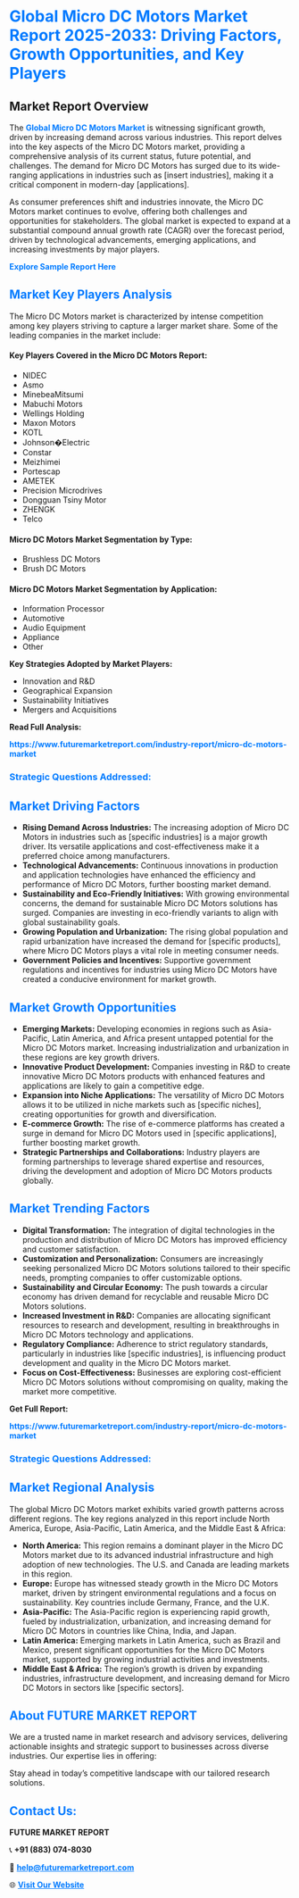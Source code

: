 <h1 style="color: #007BFF;">Global Micro DC Motors Market Report 2025-2033: Driving Factors, Growth Opportunities, and Key Players</h1>

<section id="overview">
<h2>Market Report Overview</h2>
<p>The <a href="https://www.futuremarketreport.com/industry-report/micro-dc-motors-market" style="color: #007BFF; text-decoration: none;"><strong>Global Micro DC Motors Market</strong></a> is witnessing significant growth, driven by increasing demand across various industries. This report delves into the key aspects of the Micro DC Motors market, providing a comprehensive analysis of its current status, future potential, and challenges. The demand for Micro DC Motors has surged due to its wide-ranging applications in industries such as [insert industries], making it a critical component in modern-day [applications].</p>
<p>As consumer preferences shift and industries innovate, the Micro DC Motors market continues to evolve, offering both challenges and opportunities for stakeholders. The global market is expected to expand at a substantial compound annual growth rate (CAGR) over the forecast period, driven by technological advancements, emerging applications, and increasing investments by major players.</p>
</section>

<section id="overview">
<p><a href="https://www.futuremarketreport.com/request-sample/reportId=104557" style="color: #007BFF; text-decoration: none;"><strong>Explore Sample Report Here</strong></a></p>
</section>

<section id="key-players">
<h2 style="color: #007BFF;">Market Key Players Analysis</h2>
<p>The Micro DC Motors market is characterized by intense competition among key players striving to capture a larger market share. Some of the leading companies in the market include:</p>
<h4>Key Players Covered in the Micro DC Motors Report:</h4>
<ul><li>NIDEC</li><li>Asmo</li><li>MinebeaMitsumi</li><li>Mabuchi Motors</li><li>Wellings Holding</li><li>Maxon Motors</li><li>KOTL</li><li>Johnson�Electric</li><li>Constar</li><li>Meizhimei</li><li>Portescap</li><li>AMETEK</li><li>Precision Microdrives</li><li>Dongguan Tsiny Motor</li><li>ZHENGK</li><li>Telco</li></ul>
<h4>Micro DC Motors Market Segmentation by Type:</h4>
<ul><li>Brushless DC Motors</li><li>Brush DC Motors</li></ul>

<h4>Micro DC Motors Market Segmentation by Application:</h4>
<ul><li>Information Processor</li><li>Automotive</li><li>Audio Equipment</li><li>Appliance</li><li>Other</li></ul>
<p><strong>Key Strategies Adopted by Market Players:</strong></p>
<ul>
<li>Innovation and R&D</li>
<li>Geographical Expansion</li>
<li>Sustainability Initiatives</li>
<li>Mergers and Acquisitions</li>
</ul>
</section>

<section>
<p><strong>Read Full Analysis: </strong></p><a href="https://www.futuremarketreport.com/industry-report/micro-dc-motors-market" style="color: #007BFF; text-decoration: none;"><strong>https://www.futuremarketreport.com/industry-report/micro-dc-motors-market</strong></a>
<h3 style="color: #007BFF;">Strategic Questions Addressed:</h3>
</section>

<section id="driving-factors">
<h2 style="color: #007BFF;">Market Driving Factors</h2>
<ul>
<li><strong>Rising Demand Across Industries:</strong> The increasing adoption of Micro DC Motors in industries such as [specific industries] is a major growth driver. Its versatile applications and cost-effectiveness make it a preferred choice among manufacturers.</li>
<li><strong>Technological Advancements:</strong> Continuous innovations in production and application technologies have enhanced the efficiency and performance of Micro DC Motors, further boosting market demand.</li>
<li><strong>Sustainability and Eco-Friendly Initiatives:</strong> With growing environmental concerns, the demand for sustainable Micro DC Motors solutions has surged. Companies are investing in eco-friendly variants to align with global sustainability goals.</li>
<li><strong>Growing Population and Urbanization:</strong> The rising global population and rapid urbanization have increased the demand for [specific products], where Micro DC Motors plays a vital role in meeting consumer needs.</li>
<li><strong>Government Policies and Incentives:</strong> Supportive government regulations and incentives for industries using Micro DC Motors have created a conducive environment for market growth.</li>
</ul>
</section>

<section id="growth-opportunities">
<h2 style="color: #007BFF;">Market Growth Opportunities</h2>
<ul>
<li><strong>Emerging Markets:</strong> Developing economies in regions such as Asia-Pacific, Latin America, and Africa present untapped potential for the Micro DC Motors market. Increasing industrialization and urbanization in these regions are key growth drivers.</li>
<li><strong>Innovative Product Development:</strong> Companies investing in R&D to create innovative Micro DC Motors products with enhanced features and applications are likely to gain a competitive edge.</li>
<li><strong>Expansion into Niche Applications:</strong> The versatility of Micro DC Motors allows it to be utilized in niche markets such as [specific niches], creating opportunities for growth and diversification.</li>
<li><strong>E-commerce Growth:</strong> The rise of e-commerce platforms has created a surge in demand for Micro DC Motors used in [specific applications], further boosting market growth.</li>
<li><strong>Strategic Partnerships and Collaborations:</strong> Industry players are forming partnerships to leverage shared expertise and resources, driving the development and adoption of Micro DC Motors products globally.</li>
</ul>
</section>

<section id="trending-factors">
<h2 style="color: #007BFF;">Market Trending Factors</h2>
<ul>
<li><strong>Digital Transformation:</strong> The integration of digital technologies in the production and distribution of Micro DC Motors has improved efficiency and customer satisfaction.</li>
<li><strong>Customization and Personalization:</strong> Consumers are increasingly seeking personalized Micro DC Motors solutions tailored to their specific needs, prompting companies to offer customizable options.</li>
<li><strong>Sustainability and Circular Economy:</strong> The push towards a circular economy has driven demand for recyclable and reusable Micro DC Motors solutions.</li>
<li><strong>Increased Investment in R&D:</strong> Companies are allocating significant resources to research and development, resulting in breakthroughs in Micro DC Motors technology and applications.</li>
<li><strong>Regulatory Compliance:</strong> Adherence to strict regulatory standards, particularly in industries like [specific industries], is influencing product development and quality in the Micro DC Motors market.</li>
<li><strong>Focus on Cost-Effectiveness:</strong> Businesses are exploring cost-efficient Micro DC Motors solutions without compromising on quality, making the market more competitive.</li>
</ul>
</section>

<section>
<p><strong>Get Full Report: </strong></p><a href="https://www.futuremarketreport.com/industry-report/micro-dc-motors-market" style="color: #007BFF; text-decoration: none;"><strong>https://www.futuremarketreport.com/industry-report/micro-dc-motors-market</strong></a>
<h3 style="color: #007BFF;">Strategic Questions Addressed:</h3>
</section>


<section id="regional-analysis">
<h2 style="color: #007BFF;">Market Regional Analysis</h2>
<p>The global Micro DC Motors market exhibits varied growth patterns across different regions. The key regions analyzed in this report include North America, Europe, Asia-Pacific, Latin America, and the Middle East & Africa:</p>
<ul>
<li><strong>North America:</strong> This region remains a dominant player in the Micro DC Motors market due to its advanced industrial infrastructure and high adoption of new technologies. The U.S. and Canada are leading markets in this region.</li>
<li><strong>Europe:</strong> Europe has witnessed steady growth in the Micro DC Motors market, driven by stringent environmental regulations and a focus on sustainability. Key countries include Germany, France, and the U.K.</li>
<li><strong>Asia-Pacific:</strong> The Asia-Pacific region is experiencing rapid growth, fueled by industrialization, urbanization, and increasing demand for Micro DC Motors in countries like China, India, and Japan.</li>
<li><strong>Latin America:</strong> Emerging markets in Latin America, such as Brazil and Mexico, present significant opportunities for the Micro DC Motors market, supported by growing industrial activities and investments.</li>
<li><strong>Middle East & Africa:</strong> The region’s growth is driven by expanding industries, infrastructure development, and increasing demand for Micro DC Motors in sectors like [specific sectors].</li>
</ul>
</section>

<footer>
<h2 style="color: #007BFF;">About FUTURE MARKET REPORT</h2>
<p>We are a trusted name in market research and advisory services, delivering actionable insights and strategic support to businesses across diverse industries. Our expertise lies in offering:</p>

<p>Stay ahead in today’s competitive landscape with our tailored research solutions.</p>

<h2 style="color: #007BFF;">Contact Us:</h2>
<p><strong>FUTURE MARKET REPORT</strong></p>
<p>📞 <strong>+91 (883) 074-8030</strong></p>
<p>📧 <strong><a href="mailto:help@futuremarketreport.com" style="color: #007BFF;">help@futuremarketreport.com</a></strong></p>
<p>🌐 <strong><a href="https://www.futuremarketreport.com/" style="color: #007BFF;">Visit Our Website</a></strong></p>
</footer>